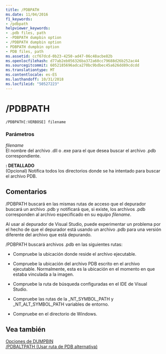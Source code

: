 ```yaml
---
title: /PDBPATH
ms.date: 11/04/2016
f1_keywords:
- /pdbpath
helpviewer_keywords:
- .pdb files, path
- -PDBPATH dumpbin option
- /PDBPATH dumpbin option
- PDBPATH dumpbin option
- PDB files, path
ms.assetid: ccf67dcd-0b23-4250-ad47-06c48acbe82b
ms.openlocfilehash: d77ab2eb056326ba372a60cc79688d26b252ac44
ms.sourcegitcommit: 6052185696adca270bc9bdbec45a626dd89cdcdd
ms.translationtype: MT
ms.contentlocale: es-ES
ms.lasthandoff: 10/31/2018
ms.locfileid: "50527223"
---
```

# <a name="pdbpath"></a>/PDBPATH

```
/PDBPATH[:VERBOSE] filename
```

### <a name="parameters"></a>Parámetros

*filename*<br/>
El nombre del archivo .dll o .exe para el que desea buscar el archivo .pdb correspondiente.

**: DETALLADO**<br/>
(Opcional) Notifica todos los directorios donde se ha intentado para buscar el archivo PDB.

## <a name="remarks"></a>Comentarios

/PDBPATH buscará en las mismas rutas de acceso que el depurador buscará un archivo .pdb y notificará que, si existe, los archivos .pdb corresponden al archivo especificado en su equipo *filename*.

Al usar al depurador de Visual Studio, puede experimentar un problema por el hecho de que el depurador está usando un archivo .pdb para una versión diferente del archivo que está depurando.

/PDBPATH buscará archivos .pdb en las siguientes rutas:

- Compruebe la ubicación donde reside el archivo ejecutable.

- Compruebe la ubicación del archivo PDB escrito en el archivo ejecutable. Normalmente, esta es la ubicación en el momento en que estaba vinculada a la imagen.

- Compruebe la ruta de búsqueda configuradas en el IDE de Visual Studio.

- Compruebe las rutas de la _NT_SYMBOL_PATH y _NT_ALT_SYMBOL_PATH variables de entorno.

- Compruebe en el directorio de Windows.

## <a name="see-also"></a>Vea también

[Opciones de DUMPBIN](../../build/reference/dumpbin-options.md)<br/>
[/PDBALTPATH (Usar ruta de PDB alternativa)](../../build/reference/pdbaltpath-use-alternate-pdb-path.md)